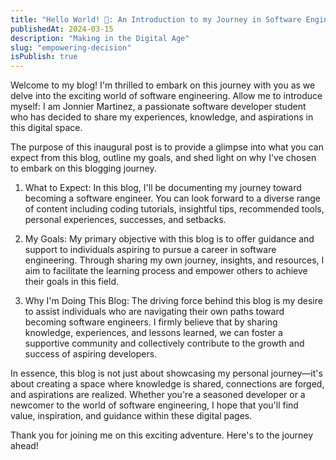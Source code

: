 ```yaml
---
title: "Hello World! 👋: An Introduction to my Journey in Software Engineering. 💻🚀"
publishedAt: 2024-03-15
description: "Making in the Digital Age"
slug: "empowering-decision"
isPublish: true
---
```


Welcome to my blog! I'm thrilled to embark on this journey with you as we delve into the exciting world of software engineering. Allow me to introduce myself: I am Jonnier Martinez, a passionate software developer student who has decided to share my experiences, knowledge, and aspirations in this digital space.

The purpose of this inaugural post is to provide a glimpse into what you can expect from this blog, outline my goals, and shed light on why I've chosen to embark on this blogging journey.

1. <span class=" font-bold text-white">What to Expect:</span> 
In this blog, I'll be documenting my journey toward becoming a software engineer. You can look forward to a diverse range of content including coding tutorials, insightful tips, recommended tools, personal experiences, successes, and setbacks.

2. <span class=" font-bold text-white">My Goals:</span> 
My primary objective with this blog is to offer guidance and support to individuals aspiring to pursue a career in software engineering. Through sharing my own journey, insights, and resources, I aim to facilitate the learning process and empower others to achieve their goals in this field.

3. <span class=" font-bold text-white">Why I'm Doing This Blog:</span> 
The driving force behind this blog is my desire to assist individuals who are navigating their own paths toward becoming software engineers. I firmly believe that by sharing knowledge, experiences, and lessons learned, we can foster a supportive community and collectively contribute to the growth and success of aspiring developers.

In essence, this blog is not just about showcasing my personal journey—it's about creating a space where knowledge is shared, connections are forged, and aspirations are realized. Whether you're a seasoned developer or a newcomer to the world of software engineering, I hope that you'll find value, inspiration, and guidance within these digital pages.

Thank you for joining me on this exciting adventure. Here's to the journey ahead!